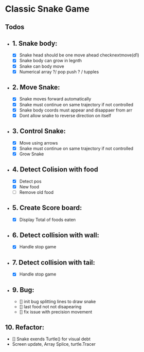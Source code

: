 # Classic Snake Game 

## Todos

- ## 1. Snake body:
  - [x] Snake head should be one move ahead checknextmove(d1)
  - [x] Snake body can grow in legnth
  - [x] Snake can body move
  - [x] Numerical array ?/ pop push ? / tupples

- ## 2. Move Snake:
  - [x] Snake moves forward automatically
  - [x] Snake must continue on same trajectory if not controlled
  - [x] Snake body coords must appear and disappaer from arr
  - [x] Dont allow snake to reverse direction on itself

- ## 3. Control Snake:
  - [x] Move using arrows
  - [x] Snake must continue on same trajectory if not controlled
  - [x] Grow Snake

- ## 4. Detect Colision with food
  - [x] Detect pos
  - [x] New food
  - [ ] Remove old food

- ## 5. Create Score board:
  - [x] Display Total of foods eaten

- ## 6. Detect collision with wall:
  - [x] Handle stop game

- ## 7. Detect collision with tail:
  - [x] Handle stop game

- ## 9. Bug:
  - [] init bug splitting lines to draw snake
  - [] last food not not disapearing
  - [] fix issue with precision movement

## 10. Refactor:
  - [] Snake exends Turtle() for visual debt
  - Screen update, Array Splice, turtle.Tracer